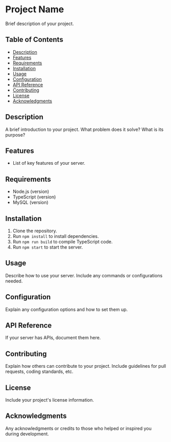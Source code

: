 # Project Name

Brief description of your project.

## Table of Contents

- [Description](#description)
- [Features](#features)
- [Requirements](#requirements)
- [Installation](#installation)
- [Usage](#usage)
- [Configuration](#configuration)
- [API Reference](#api-reference)
- [Contributing](#contributing)
- [License](#license)
- [Acknowledgments](#acknowledgments)

## Description

A brief introduction to your project. What problem does it solve? What is its purpose?

## Features

- List of key features of your server.

## Requirements

- Node.js (version)
- TypeScript (version)
- MySQL (version)

## Installation

1. Clone the repository.
2. Run `npm install` to install dependencies.
3. Run `npm run build` to compile TypeScript code.
4. Run `npm start` to start the server.

## Usage

Describe how to use your server. Include any commands or configurations needed.

## Configuration

Explain any configuration options and how to set them up.

## API Reference

If your server has APIs, document them here.

## Contributing

Explain how others can contribute to your project. Include guidelines for pull requests, coding standards, etc.

## License

Include your project's license information.

## Acknowledgments

Any acknowledgments or credits to those who helped or inspired you during development.
